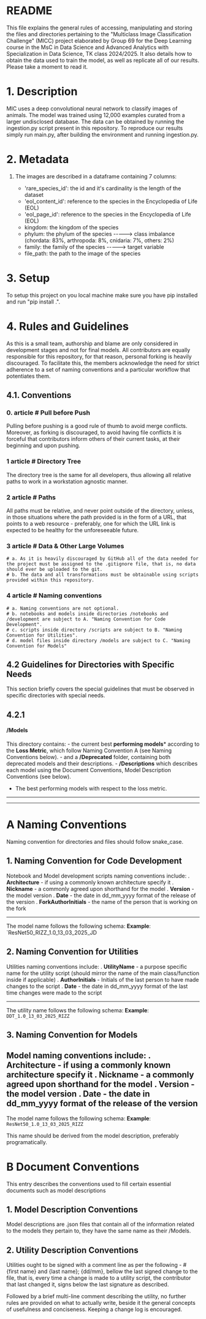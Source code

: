 # README

This file explains the general rules of accessing, manipulating and storing the files and directories pertaining to the "Multiclass Image Classification Challenge" (MICC) project elaborated by Group 69 for the Deep Learning course in the MsC in Data Science and Advanced Analytics with Specialization in Data Science, TK class 2024/2025. It also details how to obtain the data used to train the model, as well as replicate all of our results. Please take a moment to read it.

# 1. Description

MIC uses a deep convolutional neural network to classify images of animals. The model was trained using 12,000 examples curated from a larger undisclosed database. The data can be obtained by running the ingestion.py script present in this repository. To reproduce our results simply run main.py, after building the environment and running ingestion.py.

# 2. Metadata

1. The images are described in a dataframe containing 7 columns:

    - 'rare_species_id': the id and it's cardinality is the length of the dataset
    - 'eol_content_id': reference to the species in the Encyclopedia of Life (EOL)
    - 'eol_page_id': reference to the species in the Encyclopedia of Life (EOL)
    - kingdom: the kingdom of the species
    - phylum: the phylum of the species ----->  class imbalance (chordata: 83%, arthropoda: 8%, cnidaria: 7%, others: 2%)
    - family: the family of the species ----->  target variable
    - file_path: the path to the image of the species 

# 3. Setup

To setup this project on you local machine make sure you have pip installed and run "pip install .".
	
# 4. Rules and Guidelines

As this is a small team, authorship and blame are only considered in development stages and not for final models. All contributors are equally responsible for this repository, for that reason, personal forking is heavily discouraged. To facilitate this, the members acknowledge the need for strict adherence to a set of naming conventions and a particular workflow that potentiates them.

## 4.1. Conventions

### 0. article # Pull before Push
Pulling before pushing is a good rule of thumb to avoid merge conflicts. Moreover, as forking is discouraged, to avoid having file conflicts it is forceful that contributors inform others of their current tasks, at their beginning and upon pushing.

### 1 article # Directory Tree
The directory tree is the same for all developers, thus allowing all relative paths to work in a workstation agnostic manner. 

### 2 article # Paths
All paths must be relative, and never point outside of the directory, unless, in those situations where the path provided is in the form of a URL, that points to a web resource - preferably, one for which the URL link is expected to be healthy for the unforeseeable future. 

### 3 article # Data & Other Large Volumes
	# a. As it is heavily discouraged by GitHub all of the data needed for the project must be assigned to the .gitignore file, that is, no data should ever be uploaded to the git.
	# b. The data and all transformations must be obtainable using scripts provided within this repository.
    
### 4 article # Naming conventions
    # a. Naming conventions are not optional.
    # b. notebooks and models inside directories /notebooks and /development are subject to A. "Naming Convention for Code Development". 
    # c. scripts inside directory /scripts are subject to B. "Naming Convention for Utilities".
    # d. model files inside directory /models are subject to C. "Naming Convention for Models"
    
## 4.2 Guidelines for Directories with Specific Needs
This section briefly covers the special guidelines that must be observed in specific directories with special needs. 

## 4.2.1
#### /Models
This directory contains:
    - the current best **performing models*** according to the **Loss Metric**, which follow Naming Convention A (see Naming Conventions below). 
    - and a **/Deprecated** folder, containing both deprecated models and their descriptions.
    - **/Descriptions** which  describes each model using the Document Conventions, Model Description Conventions (see below).
    
* The best performing models with respect to the loss metric.

------------------------------------
------------------------------------

# A Naming Conventions
Naming convention for directories and files should follow snake_case.

## 1. Naming Convention for Code Development
Notebook and Model development scripts naming conventions include:
    . **Architecture** - if using a commonly known architecture specify it
    . **Nickname** - a commonly agreed upon shorthand for the model
    . **Version** - the model version
    . **Date** - the date in dd_mm_yyyy format of the release of the version
    . **ForkAuthorInitials** - the name of the person that is working on the fork
    
---   
The model name follows the following schema:
**Example**: `ResNet50_RIZZ_1.0_13_03_2025_JD


## 2. Naming Convention for Utilities
Utilities naming conventions include:
    . **UtilityName** - a purpose specific name for the utility script (should mirror the name of the main class/function inside if applicable)
    . **AuthorInitials** - Initials of the last person to have made changes to the script
    . **Date** - the date in dd_mm_yyyy format of the last time changes were made to the script 
    
---   
The utility name follows the following schema:
**Example**: `DDT_1.0_13_03_2025_RIZZ`

## 3. Naming Convention for Models
Model naming conventions include:
    . **Architecture** - if using a commonly known architecture specify it
    . **Nickname** - a commonly agreed upon shorthand for the model
    . **Version** - the model version
    . **Date** - the date in dd_mm_yyyy format of the release of the version
---   
The model name follows the following schema:
**Example**: `ResNet50_1.0_13_03_2025_RIZZ`
 
This name should be derived from the model description, preferably programatically.

# B Document Conventions
This entry describes the conventions used to fill certain essential documents such as model descriptions

## 1. Model Description Conventions
Model descriptions are .json files that contain all of the information related to the models they pertain to, they have the same name as their /Models.

## 2. Utility Description Conventions
Utilities ought to be signed with a comment line as per the following - # {first name} and {last name}; {dd/mm}, bellow the last signed change to the file, that is, every time a change is made to a utility script, the contributor that last changed it, signs below the last signature as described.

Followed by a brief multi-line comment describing the utility, no further rules are provided on what to actually write, beside it the general concepts of usefulness and conciseness. Keeping a change log is encouraged.

